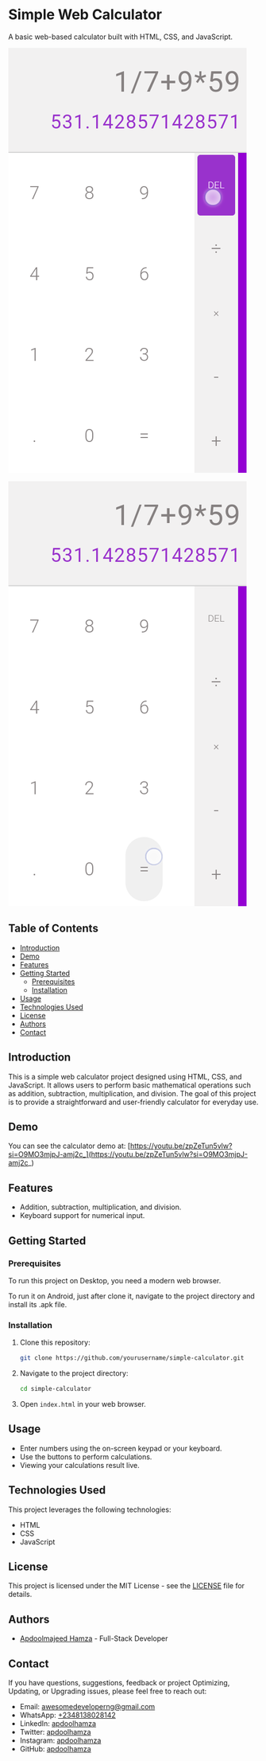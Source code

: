 # Simple Web Calculator

A basic web-based calculator built with HTML, CSS, and JavaScript.

![Calculator Screenshot](/img/screenshot1.png)

![Calculator Screenshot](/img/screenshot2.png)


## Table of Contents

- [Introduction](#introduction)
- [Demo](#demo)
- [Features](#features)
- [Getting Started](#getting-started)
  - [Prerequisites](#prerequisites)
  - [Installation](#installation)
- [Usage](#usage)
- [Technologies Used](#technologies-used)
- [License](#license)
- [Authors](#authors)
- [Contact](#contact)

## Introduction

This is a simple web calculator project designed using HTML, CSS, and JavaScript. It allows users to perform basic mathematical operations such as addition, subtraction, multiplication, and division. The goal of this project is to provide a straightforward and user-friendly calculator for everyday use.

## Demo

You can see the calculator demo at: [https://youtu.be/zpZeTun5vlw?si=O9MO3mjpJ-amj2c_](https://youtu.be/zpZeTun5vlw?si=O9MO3mjpJ-amj2c_)

## Features

- Addition, subtraction, multiplication, and division.
- Keyboard support for numerical input.

## Getting Started

### Prerequisites

To run this project on Desktop, you need a modern web browser.

To run it on Android, just after clone it, navigate to the project directory and install its .apk file.

### Installation

1. Clone this repository:

   ```bash
   git clone https://github.com/yourusername/simple-calculator.git
   ```

2. Navigate to the project directory:

   ```bash
   cd simple-calculator
   ```

3. Open `index.html` in your web browser.

## Usage

- Enter numbers using the on-screen keypad or your keyboard.
- Use the buttons to perform calculations.
- Viewing your calculations result live.

## Technologies Used

This project leverages the following technologies:

- HTML
- CSS
- JavaScript

## License

This project is licensed under the MIT License - see the [LICENSE](LICENSE.txt) file for details.

## Authors

- [Apdoolmajeed Hamza](https://github.com/apdoolhamza) - Full-Stack Developer

## Contact

If you have questions, suggestions, feedback or project Optimizing, Updating, or Upgrading issues, please feel free to reach out:

- Email: [awesomedeveloperng@gmail.com](mailto:awesomedeveloperng@gmail.com)
- WhatsApp: [+2348138028142](https://wa.me/message/5DXABMAWF6JIJ1)
- LinkedIn: [apdoolhamza](https://www.linkedin.com/in/apdoolhamza/)
- Twitter: [apdoolhamza](https://twitter.com/apdoolhamza/)
- Instagram: [apdoolhamza](https://www.instagram.com/apdoolhamza/)
- GitHub: [apdoolhamza](https://github.com/apdoolhamza/)
